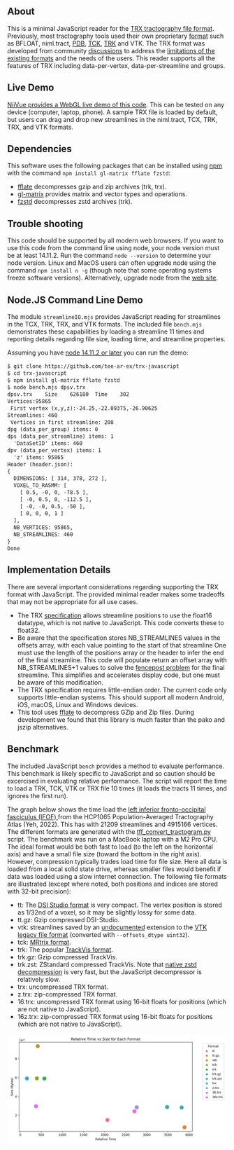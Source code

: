 ## About

This is a minimal JavaScript reader for the [TRX tractography file format](https://github.com/tee-ar-ex/trx-spec/blob/master/specifications.md). Previously, most tractography tools used their own proprietary [format](https://www.nitrc.org/plugins/mwiki/index.php/surfice:MainPage#Supported_Formats) such as BFLOAT, niml.tract, [PDB](https://github.com/vistalab/pdb_files), [TCK](https://mrtrix.readthedocs.io/en/latest/getting_started/image_data.html#tracks-file-format-tck), [TRK](http://trackvis.org/docs/?subsect=fileformat) and VTK. The TRX format was developed from community [discussions](https://github.com/nipy/nibabel/issues/942) to address the [limitations of the existing formats](https://docs.google.com/document/d/1GOOlG42rB7dlJizu2RfaF5XNj_pIaVl_6rtBSUhsgbE/edit#heading=h.c6igqydj1hrf) and the needs of the users. This reader supports all the features of TRX including data-per-vertex, data-per-streamline and groups.

## Live Demo

[NiiVue provides a WebGL live demo of this code](https://niivue.github.io/niivue/features/tracts.html). This can be tested on any device (computer, laptop, phone). A sample TRX file is loaded by default, but users can drag and drop new streamlines in the niml.tract, TCX, TRK, TRX, and VTK formats.

## Dependencies

This software uses the following packages that can be installed using [npm](https://nodejs.org/en/download/package-manager/) with the command `npm install gl-matrix fflate fzstd`:

 - [fflate](https://github.com/101arrowz/fflate) decompresses gzip and zip archives (trk, trx).
 - [gl-matrix](https://github.com/toji/gl-matrix) provides matrix and vector types and operations.
 - [fzstd](https://github.com/101arrowz/fzstd) decompresses zstd archives (trk).

## Trouble shooting

This code should be supported by all modern web browsers. If you want to use this code from the command line using node, your node version must be at least 14.11.2. Run the command `node --version` to determine your node version. Linux and MacOS users can often upgrade node using the command `npm install n -g` (though note that some operating systems freeze software versions). Alternatively, upgrade node from the [web site](https://nodejs.org/en/download/).


## Node.JS Command Line Demo

The module `streamlineIO.mjs` provides JavaScript reading for streamlines in the TCX, TRK, TRX, and VTK formats. The included file `bench.mjs` demonstrates these capabilities by loading a streamline 11 times and reporting details regarding file size, loading time, and streamline properties.

Assuming you have [node 14.11.2 or later](https://nodejs.org/en/download/) you can run the demo:

```
$ git clone https://github.com/tee-ar-ex/trx-javascript
$ cd trx-javascript
$ npm install gl-matrix fflate fzstd
$ node bench.mjs dpsv.trx
dpsv.trx	Size	626180	Time	302
Vertices:95865
 First vertex (x,y,z):-24.25,-22.09375,-26.90625
Streamlines: 460
 Vertices in first streamline: 208
dpg (data_per_group) items: 0
dps (data_per_streamline) items: 1
  'DataSetID' items: 460
dpv (data_per_vertex) items: 1
  'z' items: 95865
Header (header.json):
{
  DIMENSIONS: [ 314, 378, 272 ],
  VOXEL_TO_RASMM: [
    [ 0.5, -0, 0, -78.5 ],
    [ -0, 0.5, 0, -112.5 ],
    [ -0, -0, 0.5, -50 ],
    [ 0, 0, 0, 1 ]
  ],
  NB_VERTICES: 95865,
  NB_STREAMLINES: 460
}
Done
```

## Implementation Details

There are several important considerations regarding supporting the TRX format with JavaScript. The provided minimal reader makes some tradeoffs that may not be appropriate for all use cases.

 - The TRX [specification](https://github.com/tee-ar-ex/trx-spec/blob/master/specifications.md) allows streamline positions to use the float16 datatype, which is not native to JavaScript. This code converts these to float32.
 - Be aware that the specification stores NB_STREAMLINES values in the offsets array, with each value pointing to the start of that streamline One must use the length of the positions array or the header to infer the end of the final streamline. This code will populate return an offset array with NB_STREAMLINES+1 values to solve the [fencepost problem](https://icarus.cs.weber.edu/~dab/cs1410/textbook/3.Control/fencepost.html) for the final streamline. This simplifies and accelerates display code, but one must be aware of this modification.
 - The TRX specification requires little-endian order. The current code only supports little-endian systems. This should support all modern Android, iOS, macOS, Linux and Windows devices.
 - This tool uses [fflate](https://github.com/101arrowz/fflate) to decompress GZip and Zip files. During development we found that this library is much faster than the pako and jszip alternatives.

## Benchmark

The included JavaScript `bench` provides a method to evaluate performance. This benchmark is likely specific to JavaScript and so caution should be excercised in evaluating relative performance. The script will report the time to load a TRK, TCK, VTK or TRX file 10 times (it loads the tracts 11 times, and ignores the first run).

The graph below shows the time load the [left inferior fronto-occipital fasciculus (IFOF) ](https://brain.labsolver.org/hcp_trk_atlas.html) from the HCP1065 Population-Averaged Tractography Atlas (Yeh, 2022). This has with 21209 streamlines and 4915166 vertices. The different formats are generated with the [tff_convert_tractogram.py](https://github.com/tee-ar-ex/trx-python) script. The benchmark was run on a MacBook laptop with a M2 Pro CPU. The ideal format would be both fast to load (to the left on the horizontal axis) and have a small file size (toward the bottom in the right axis). However, compression typically trades load time for file size. Here all data is loaded from a local solid state drive, whereas smaller files would benefit if data was loaded using a slow internet connection. The following file formats are illustrated (except where noted, both positions and indices are stored with 32-bit precision):

 - tt: The [DSI Studio format](https://dsi-studio.labsolver.org/doc/cli_data.html) is very compact. The vertex position is stored as 1/32nd of a voxel, so it may be slightly lossy for some data.
 - tt.gz: Gzip compressed DSI-Studio.
 - vtk: streamlines saved by an [undocumented](https://discourse.vtk.org/t/upcoming-changes-to-vtkcellarray/2066) extension to the [VTK legacy file format](https://vtk.org/wp-content/uploads/2015/04/file-formats.pdf) (converted with `--offsets_dtype uint32`).
 - tck: [MRtrix format](https://mrtrix.readthedocs.io/en/latest/getting_started/image_data.html#tracks-file-format-tck).
 - trk: The popular [TrackVis format](http://trackvis.org/docs/?subsect=fileformat).
 - trk.gz: Gzip compressed TrackVis.
 - trk.zst: ZStandard compressed TrackVis. Note that [native zstd decompression](https://github.com/neurolabusc/zlib-bench-python) is very fast, but the JavaScript decompressor is relatively slow.
 - trx: uncompressed TRX format.
 - z.trx: zip-compressed TRX format.
 - 16.trx: uncompressed TRX format using 16-bit floats for positions (which are not native to JavaScript).
 - 16z.trx: zip-compressed TRX format using 16-bit floats for positions (which are not native to JavaScript).

![M2 Performance](M2.png)
